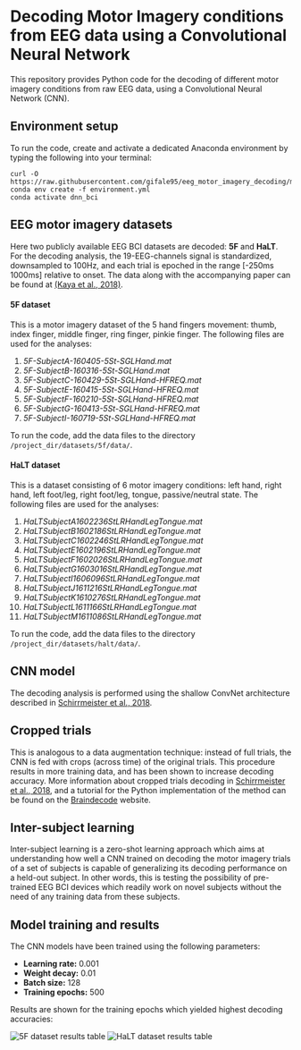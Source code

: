 # Decoding Motor Imagery conditions from EEG data using a Convolutional Neural Network
This repository provides Python code for the decoding of different motor imagery conditions from raw EEG data, using a Convolutional Neural Network (CNN).



## Environment setup
To run the code, create and activate a dedicated Anaconda environment by typing the following into your terminal:
```shell
curl -O https://raw.githubusercontent.com/gifale95/eeg_motor_imagery_decoding/main/environment.yml
conda env create -f environment.yml
conda activate dnn_bci
```


## EEG motor imagery datasets
Here two publicly available EEG BCI datasets are decoded: **5F** and **HaLT**. For the decoding analysis, the 19-EEG-channels signal is standardized, downsampled to 100Hz, and each trial is epoched in the range [-250ms 1000ms] relative to onset.
The data along with the accompanying paper can be found at [(Kaya et al., 2018)][kaya].

#### 5F dataset
This is a motor imagery dataset of the 5 hand fingers movement: thumb, index finger, middle finger, ring finger, pinkie finger. The following files are used for the analyses:
1. _5F-SubjectA-160405-5St-SGLHand.mat_
2. _5F-SubjectB-160316-5St-SGLHand.mat_
3. _5F-SubjectC-160429-5St-SGLHand-HFREQ.mat_
4. _5F-SubjectE-160415-5St-SGLHand-HFREQ.mat_
5. _5F-SubjectF-160210-5St-SGLHand-HFREQ.mat_
6. _5F-SubjectG-160413-5St-SGLHand-HFREQ.mat_
7. _5F-SubjectI-160719-5St-SGLHand-HFREQ.mat_

To run the code, add the data files to the directory `/project_dir/datasets/5f/data/`.

[kaya]: https://figshare.com/collections/A_large_electroencephalographic_motor_imagery_dataset_for_electroencephalographic_brain_computer_interfaces/3917698

#### HaLT dataset
This is a dataset consisting of 6 motor imagery conditions: left hand, right hand, left foot/leg, right foot/leg, tongue, passive/neutral state. The following files are used for the analyses:
1. _HaLTSubjectA1602236StLRHandLegTongue.mat_
2. _HaLTSubjectB1602186StLRHandLegTongue.mat_
3. _HaLTSubjectC1602246StLRHandLegTongue.mat_
4. _HaLTSubjectE1602196StLRHandLegTongue.mat_
5. _HaLTSubjectF1602026StLRHandLegTongue.mat_
6. _HaLTSubjectG1603016StLRHandLegTongue.mat_
7. _HaLTSubjectI1606096StLRHandLegTongue.mat_
8. _HaLTSubjectJ1611216StLRHandLegTongue.mat_
9. _HaLTSubjectK1610276StLRHandLegTongue.mat_
10. _HaLTSubjectL1611166StLRHandLegTongue.mat_
11. _HaLTSubjectM1611086StLRHandLegTongue.mat_

To run the code, add the data files to the directory `/project_dir/datasets/halt/data/`.



## CNN model
The decoding analysis is performed using the shallow ConvNet architecture described in [Schirrmeister et al., 2018][schirrmeister].

[schirrmeister]: https://arxiv.org/abs/1703.05051v1



## Cropped trials
This is analogous to a data augmentation technique: instead of full trials, the CNN is fed with crops (across time) of the original trials. This procedure results in more training data, and has been shown to increase decoding accuracy. More information about cropped trials decoding in [Schirrmeister et al., 2018][schirrmeister], and a tutorial for the Python implementation of the method can be found on the [Braindecode][cropped_tutorial] website.

[cropped_tutorial]: https://braindecode.org/auto_examples/plot_bcic_iv_2a_moabb_cropped.html



## Inter-subject learning
Inter-subject learning is a zero-shot learning approach which aims at understanding how well a CNN trained on decoding the motor imagery trials of a set of subjects is capable of generalizing its decoding performance on a held-out subject. In other words, this is testing the possibility of pre-trained EEG BCI devices which readily work on novel subjects without the need of any training data from these subjects.



## Model training and results
The CNN models have been trained using the following parameters:

- **Learning rate:** 0.001
- **Weight decay:** 0.01
- **Batch size:** 128
- **Training epochs:** 500

Results are shown for the training epochs which yielded highest decoding accuracies:

![5F dataset results table](https://user-images.githubusercontent.com/50326481/122962378-a9ee2600-d385-11eb-9d53-74089d7ec3a4.png)
![HaLT dataset results table](https://user-images.githubusercontent.com/50326481/122962387-abb7e980-d385-11eb-9757-da5ca189e978.png)